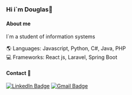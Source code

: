 ### Hi i`m Douglas👋
#### About me
I`m a student of information systems

🌎 Languages: Javascript, Python, C#, Java, PHP <br>
💻 Frameworks: React js, Laravel, Spring Boot

#### Contact 📝
[![LinkedIn Badge](https://img.shields.io/badge/-LinkedIn-blue?style=flat-square&logo=Linkedin&logoColor=white&link=https://www.linkedin.com/in/douglas-ewerton-79032159/)](https://www.linkedin.com/in/douglas-ewerton-79032159/)  [![Gmail Badge](https://img.shields.io/badge/douglasewerton9@gmail.com-red?style=flat-square&logo=Gmail&logoColor=white&link=mailto:douglasewerton9@gmail.com)](mailto:douglasewerton9@gmail.com)
